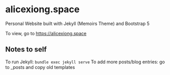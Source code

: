 # alicexiong.space
Personal Website built with Jekyll (Memoirs Theme) and Bootstrap 5


To view, go to https://alicexiong.space



## Notes to self

To run Jekyll: `bundle exec jekyll serve`
To add more posts/blog entries: go to _posts and copy old templates